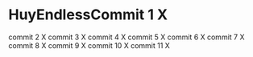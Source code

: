# HuyEndlessCommit 1 X
commit 2 X
commit 3 X
commit 4 X
commit 5 X
commit 6 X
commit 7 X
commit 8 X
commit 9 X
commit 10 X
commit 11 X
